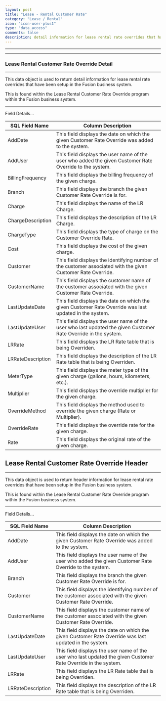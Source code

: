 ```yaml
---
layout: post
title: "Lease - Rental Customer Rate"
category: "Lease / Rental" 
icon: "icon-user-plus1"
type: "data_access" comments: falsedescription: detail information for lease rental rate overrides that have been setup in the Fusion business system
---
```


---
---
### Lease Rental Customer Rate Override Detail
---

This data object is used to return detail information for lease rental rate
overrides that have been setup in the Fusion business system.

This is found within the Lease Rental Customer Rate Override program within the
Fusion business system.

 <!-- 


 -->  <hr>Field Details...

| **SQL Field Name** | **Column Description**                                                                                         |
|---|---|
| AddDate            | This field displays the date on which the given Customer Rate Override was added to the system.                |
| AddUser            | This field displays the user name of the user who added the given Customer Rate Override to the system.        |
| BillingFrequency   | This field displays the billing frequency of the given charge.                                                 |
| Branch             | This field displays the branch the given Customer Rate Override is for.                                        |
| Charge             | This field displays the name of the LR Charge.                                                                 |
| ChargeDescription  | This field displays the description of the LR Charge.                                                          |
| ChargeType         | This field displays the type of charge on the Customer Override Rate.                                          |
| Cost               | This field displays the cost of the given charge.                                                              |
| Customer           | This field displays the identifying number of the customer associated with the given Customer Rate Override.   |
| CustomerName       | This field displays the customer name of the customer associated with the given Customer Rate Override.        |
| LastUpdateDate     | This field displays the date on which the given Customer Rate Override was last updated in the system.         |
| LastUpdateUser     | This field displays the user name of the user who last updated the given Customer Rate Override in the system. |
| LRRate             | This field displays the LR Rate table that is being Overriden.                                                 |
| LRRateDescription  | This field displays the description of the LR Rate table that is being Overriden.                              |
| MeterType          | This field displays the meter type of the given charge (gallons, hours, kilometers, etc.).                     |
| Multiplier         | This field displays the override multiplier for the given charge.                                              |
| OverrideMethod     | This field displays the method used to override the given charge (Rate or Multiplier).                         |
| OverrideRate       | This field displays the override rate for the given charge.                                                    |
| Rate               | This field displays the original rate of the given charge.                                                     |

## Lease Rental Customer Rate Override Header
---

This data object is used to return header information for lease rental rate
overrides that have been setup in the Fusion business system.

This is found within the Lease Rental Customer Rate Override program within the
Fusion business system.

 <!-- 


 -->  <hr>Field Details...

| **SQL Field Name** | **Column Description**                                                                                         |
|---|---|
| AddDate            | This field displays the date on which the given Customer Rate Override was added to the system.                |
| AddUser            | This field displays the user name of the user who added the given Customer Rate Override to the system.        |
| Branch             | This field displays the branch the given Customer Rate Override is for.                                        |
| Customer           | This field displays the identifying number of the customer associated with the given Customer Rate Override.   |
| CustomerName       | This field displays the customer name of the customer associated with the given Customer Rate Override.        |
| LastUpdateDate     | This field displays the date on which the given Customer Rate Override was last updated in the system.         |
| LastUpdateUser     | This field displays the user name of the user who last updated the given Customer Rate Override in the system. |
| LRRate             | This field displays the LR Rate table that is being Overriden.                                                 |
| LRRateDescription  | This field displays the description of the LR Rate table that is being Overriden.                              |